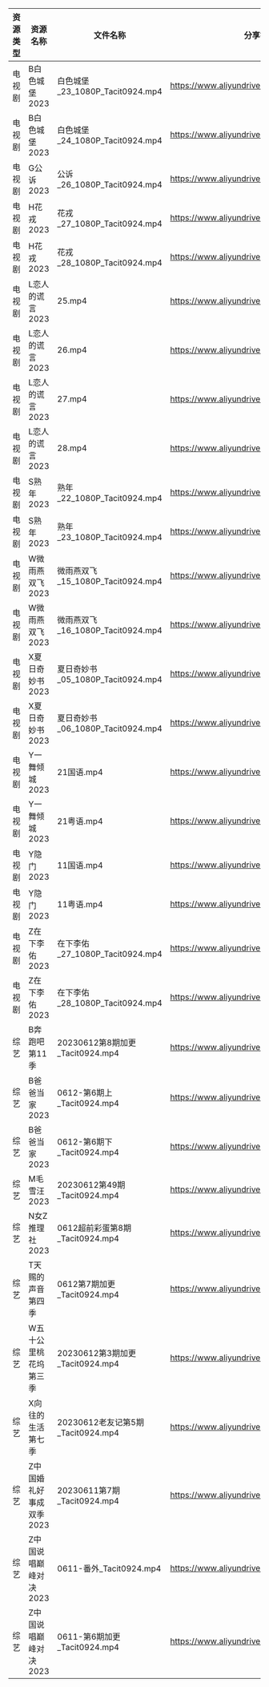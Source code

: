 | 资源类型 | 资源名称           | 文件名称                         | 分享链接                                      | 更新时间       |
| ---- | -------------- | ---------------------------- | ----------------------------------------- | ---------- |
| 电视剧  | B白色城堡2023      | 白色城堡_23_1080P_Tacit0924.mp4  | https://www.aliyundrive.com/s/RaWxk24QWV6 | 2023-06-13 |
| 电视剧  | B白色城堡2023      | 白色城堡_24_1080P_Tacit0924.mp4  | https://www.aliyundrive.com/s/RaWxk24QWV6 | 2023-06-13 |
| 电视剧  | G公诉2023        | 公诉_26_1080P_Tacit0924.mp4    | https://www.aliyundrive.com/s/SKq7GkiMEWX | 2023-06-13 |
| 电视剧  | H花戎2023        | 花戎_27_1080P_Tacit0924.mp4    | https://www.aliyundrive.com/s/DsKqmGre9hn | 2023-06-13 |
| 电视剧  | H花戎2023        | 花戎_28_1080P_Tacit0924.mp4    | https://www.aliyundrive.com/s/DsKqmGre9hn | 2023-06-13 |
| 电视剧  | L恋人的谎言2023     | 25.mp4                       | https://www.aliyundrive.com/s/37r8fwJ2qq4 | 2023-06-13 |
| 电视剧  | L恋人的谎言2023     | 26.mp4                       | https://www.aliyundrive.com/s/37r8fwJ2qq4 | 2023-06-13 |
| 电视剧  | L恋人的谎言2023     | 27.mp4                       | https://www.aliyundrive.com/s/37r8fwJ2qq4 | 2023-06-13 |
| 电视剧  | L恋人的谎言2023     | 28.mp4                       | https://www.aliyundrive.com/s/37r8fwJ2qq4 | 2023-06-13 |
| 电视剧  | S熟年2023        | 熟年_22_1080P_Tacit0924.mp4    | https://www.aliyundrive.com/s/izBC7e3hvcb | 2023-06-13 |
| 电视剧  | S熟年2023        | 熟年_23_1080P_Tacit0924.mp4    | https://www.aliyundrive.com/s/izBC7e3hvcb | 2023-06-13 |
| 电视剧  | W微雨燕双飞2023     | 微雨燕双飞_15_1080P_Tacit0924.mp4 | https://www.aliyundrive.com/s/Uvq8Q8wJXgg | 2023-06-13 |
| 电视剧  | W微雨燕双飞2023     | 微雨燕双飞_16_1080P_Tacit0924.mp4 | https://www.aliyundrive.com/s/Uvq8Q8wJXgg | 2023-06-13 |
| 电视剧  | X夏日奇妙书2023     | 夏日奇妙书_05_1080P_Tacit0924.mp4 | https://www.aliyundrive.com/s/x7rCFpAvm6R | 2023-06-13 |
| 电视剧  | X夏日奇妙书2023     | 夏日奇妙书_06_1080P_Tacit0924.mp4 | https://www.aliyundrive.com/s/x7rCFpAvm6R | 2023-06-13 |
| 电视剧  | Y一舞倾城2023      | 21国语.mp4                     | https://www.aliyundrive.com/s/rJHcZFVa1Tf | 2023-06-13 |
| 电视剧  | Y一舞倾城2023      | 21粤语.mp4                     | https://www.aliyundrive.com/s/rJHcZFVa1Tf | 2023-06-13 |
| 电视剧  | Y隐门2023        | 11国语.mp4                     | https://www.aliyundrive.com/s/3hQ1KUe4HeE | 2023-06-13 |
| 电视剧  | Y隐门2023        | 11粤语.mp4                     | https://www.aliyundrive.com/s/3hQ1KUe4HeE | 2023-06-13 |
| 电视剧  | Z在下李佑2023      | 在下李佑_27_1080P_Tacit0924.mp4  | https://www.aliyundrive.com/s/XDyqjGPExFg | 2023-06-13 |
| 电视剧  | Z在下李佑2023      | 在下李佑_28_1080P_Tacit0924.mp4  | https://www.aliyundrive.com/s/XDyqjGPExFg | 2023-06-13 |
| 综艺   | B奔跑吧第11季       | 20230612第8期加更_Tacit0924.mp4  | https://www.aliyundrive.com/s/T8hYCsGLYpy | 2023-06-13 |
| 综艺   | B爸爸当家2023      | 0612-第6期上_Tacit0924.mp4      | https://www.aliyundrive.com/s/SqHa3g1TkvY | 2023-06-13 |
| 综艺   | B爸爸当家2023      | 0612-第6期下_Tacit0924.mp4      | https://www.aliyundrive.com/s/SqHa3g1TkvY | 2023-06-13 |
| 综艺   | M毛雪汪2023       | 20230612第49期_Tacit0924.mp4   | https://www.aliyundrive.com/s/asPqfgPRqAg | 2023-06-13 |
| 综艺   | N女Z推理社2023     | 0612超前彩蛋第8期_Tacit0924.mp4    | https://www.aliyundrive.com/s/RA6dKYNxzLz | 2023-06-13 |
| 综艺   | T天赐的声音第四季      | 0612第7期加更_Tacit0924.mp4      | https://www.aliyundrive.com/s/gvD56pLsuyk | 2023-06-13 |
| 综艺   | W五十公里桃花坞第三季    | 20230612第3期加更_Tacit0924.mp4  | https://www.aliyundrive.com/s/UM8vBhV25fT | 2023-06-13 |
| 综艺   | X向往的生活第七季      | 20230612老友记第5期_Tacit0924.mp4 | https://www.aliyundrive.com/s/82ytPLytcAd | 2023-06-13 |
| 综艺   | Z中国婚礼好事成双季2023 | 20230611第7期_Tacit0924.mp4    | https://www.aliyundrive.com/s/HFDgXvrSAWT | 2023-06-13 |
| 综艺   | Z中国说唱巅峰对决2023  | 0611-番外_Tacit0924.mp4        | https://www.aliyundrive.com/s/FyoCs3Ew7BN | 2023-06-13 |
| 综艺   | Z中国说唱巅峰对决2023  | 0611-第6期加更_Tacit0924.mp4     | https://www.aliyundrive.com/s/FyoCs3Ew7BN | 2023-06-13 |

